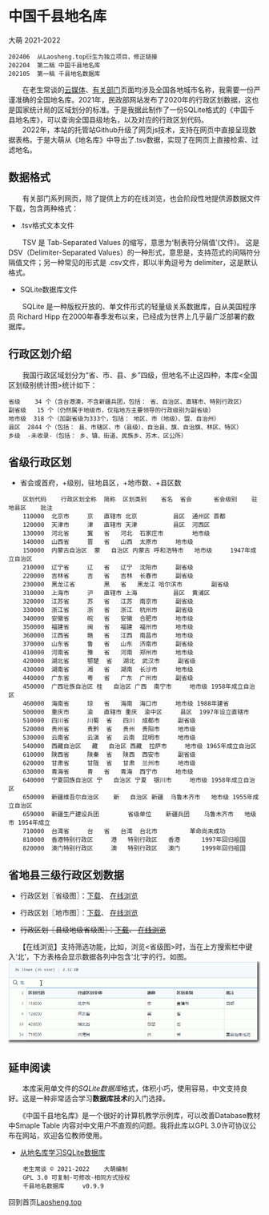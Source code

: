 中国千县地名库
==============
大萌 2021-2022

	202406  从Laosheng.top衍生为独立项目，修正链接
	202204  第二稿 中国千县地名库
	202105  第一稿 千县地名数据库

　　在老生常谈的[云媒体](https://Laosheng.top/fly)、[有关部门](https://Laosheng.top/fuwu)页面均涉及全国各地城市名称，我需要一份严谨准确的全国地名库。2021年，民政部网站发布了2020年的行政区划数据，这也是国家统计局的区域划分的标准。于是我据此制作了一份SQLite格式的《中国千县地名库》，可以查询全国县级地名，以及对应的行政区划代码。  
　　2022年，本站的托管站Github升级了网页js技术，支持在网页中直接呈现数据表格。于是大萌从《地名库》中导出了.tsv数据，实现了在网页上直接检索、过滤地名。

数据格式
--------

　　有关部门系列网页，除了提供上方的在线浏览，也会阶段性地提供源数据文件下载，包含两种格式：

*	.tsv格式文本文件

　　TSV 是 Tab-Separated Values 的缩写，意思为‘制表符分隔值’(文件)。 这是DSV（Delimiter-Separated Values）的一种形式，意思是，支持范式的间隔符分隔值文件；另一种常见的形式是 .csv文件，即以半角逗号为 delimiter，这是默认格式。

*	SQLite数据库文件

　　SQLite 是一种版权开放的、单文件形式的轻量级关系数据库，自从美国程序员 Richard Hipp 在2000年春季发布以来，已经成为世界上几乎最广泛部署的数据库。


行政区划介绍
-----------

　　我国行政区域划分为“省、市、县、乡”四级，但地名不止这四种，本库<全国区划级别统计图>统计如下：

	省级	  34 个（含台港澳，不含新疆兵团，包括： 省、自治区、直辖市、特别行政区）
	副省级	  15 个（仍然属于地级市，仅指地方主要领导的行政级别为副省级）
	地市级	 318 个（加副省级为333个，包括： 地区、市（地级）、盟、自治州）
	县区	2844 个（包括： 县、市辖区、市（县级）、自治县、旗、自治旗、林区、特区）
	乡级	-未收录-（包括： 乡、镇、街道、民族乡、苏木、区公所）


省级行政区划
-----------

+	省会或首府，+级别，驻地县区，+地市数、+县区数

```TSV
	区划代码	行政区划全称	简称	区划类别	省名	省会 		省会级别	驻地县区	批注
	110000	北京市		京	直辖市	北京			县区	通州区	首都
	120000	天津市		津	直辖市	天津			县区	河西区
	130000	河北省		冀	省	河北	石家庄市		地市级	
	140000	山西省		晋	省	山西	太原市		地市级	
	150000	内蒙古自治区	蒙	自治区	内蒙古	呼和浩特市	地市级		1947年成立自治区
	210000	辽宁省		辽	省	辽宁	沈阳市		副省级	
	220000	吉林省		吉	省	吉林	长春市		副省级	
	230000	黑龙江省		黑	省	黑龙江	哈尔滨市		副省级	
	310000	上海市		沪	直辖市	上海			县区	黄浦区
	320000	江苏省		苏	省	江苏	南京市		副省级	
	330000	浙江省		浙	省	浙江	杭州市		副省级	
	340000	安徽省		皖	省	安徽	合肥市		地市级	
	350000	福建省		闽	省	福建	福州市		地市级	
	360000	江西省		赣	省	江西	南昌市		地市级	
	370000	山东省		鲁	省	山东	济南市		副省级	
	410000	河南省		豫	省	河南	郑州市		地市级	
	420000	湖北省		鄂楚	省	湖北	武汉市		副省级	
	430000	湖南省		湘	省	湖南	长沙市		地市级	
	440000	广东省		粤	省	广东	广州市		副省级	
	450000	广西壮族自治区	桂	自治区	广西	南宁市		地市级	1958年成立自治区
	460000	海南省		琼	省	海南	海口市		地市级	1988年建省
	500000	重庆市		渝	直辖市	重庆	渝中区		县区	1997年设立直辖市
	510000	四川省		川蜀	省	四川	成都市		副省级	
	520000	贵州省		贵黔	省	贵州	贵阳市		地市级	
	530000	云南省		云滇	省	云南	昆明市		地市级	
	540000	西藏自治区	藏	自治区	西藏	拉萨市		地市级	1965年成立自治区
	610000	陕西省		陕秦	省	陕西	西安市		副省级	
	620000	甘肃省		甘陇	省	甘肃	兰州市		地市级	
	630000	青海省		青	省	青海	西宁市		地市级	
	640000	宁夏回族自治区	宁	自治区	宁夏	银川市		地市级	1958年成立自治区
	650000	新疆维吾尔自治区	新	自治区	新疆	乌鲁木齐市	地市级	1955年成立自治区
	659000	新疆生产建设兵团		省级单位	新疆兵团	乌鲁木齐市	地级市	1954年成立
	710000	台湾省		台	省	台湾	台北市			革命尚未成功
	810000	香港特别行政区		港	特别行政区	香港		1997年回归祖国
	820000	澳门特别行政区		澳	特别行政区	澳门		1999年回归祖国

```

省地县三级行政区划数据[]()
--------------------

+	行政区划〖省级图〗：[下载](diming省级图.tsv)、
	<a title="在新窗口浏览数据，支持数据过滤" target="_blank" 
	href="https://github.com/DiamonWoo/qianxian/blob/master/fuwu/diming省级图.tsv">在线浏览</a>

+	行政区划〖地市图〗：[下载](diming地市图.tsv)、
	<a title="在新窗口浏览数据，支持数据过滤" target="_blank" 
	href="https://github.com/DiamonWoo/qianxian/blob/master/fuwu/diming地市图.tsv">在线浏览</a>

+	<del>行政区划〖县级地级省级图〗：[下载](diming县级地级省级图.tsv)、
	<a title="在新窗口浏览数据，支持数据过滤" target="_blank" 
	href="https://github.com/DiamonWoo/Laosheng.top/blob/master/fuwu/diming县级地级省级图.tsv">在线浏览</a></del>

　　【在线浏览】支持筛选功能，比如，浏览<省级图>时，当在上方搜索栏中键入‘北’，下方表格会显示数据各列中包含‘北’字的行。如图。  
	![](./tsv2github.png)


延申阅读
---------

　　本库采用单文件的*SQLite数据库*格式，体积小巧，使用容易，中文支持良好。这是一种非常适合学习**数据库技术**的入门选择。

　　《中国千县地名库》是一个很好的计算机教学示例库，可以改善Database教材中Smaple Table 内容对中文用户不直观的问题。我将此库以GPL 3.0许可协议公布在网站，欢迎各位教师使用。

+	[从地名库学习SQLite数据库](diming4SQLite)


```
	老生常谈 © 2021-2022	大萌编制
	GPL 3.0	可复制-可修改-相同方式授权
	千县地名数据库		v0.9.9
```

回到首页<a href="https://Laosheng.top" title="返回老生常谈首页">Laosheng.top</a>  
